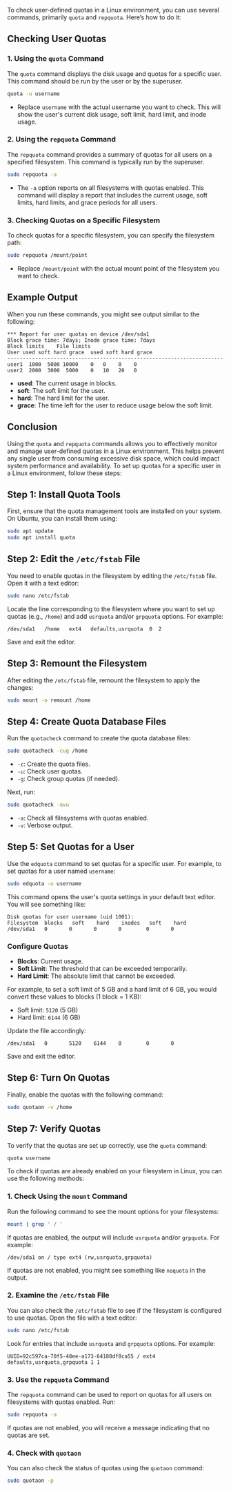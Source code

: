 To check user-defined quotas in a Linux environment, you can use several commands, primarily `quota` and `repquota`. Here’s how to do it:

## Checking User Quotas

### 1. Using the `quota` Command

The `quota` command displays the disk usage and quotas for a specific user. This command should be run by the user or by the superuser.

```bash
quota -u username
```

- Replace `username` with the actual username you want to check. This will show the user's current disk usage, soft limit, hard limit, and inode usage.

### 2. Using the `repquota` Command

The `repquota` command provides a summary of quotas for all users on a specified filesystem. This command is typically run by the superuser.

```bash
sudo repquota -a
```

- The `-a` option reports on all filesystems with quotas enabled. This command will display a report that includes the current usage, soft limits, hard limits, and grace periods for all users.

### 3. Checking Quotas on a Specific Filesystem

To check quotas for a specific filesystem, you can specify the filesystem path:

```bash
sudo repquota /mount/point
```

- Replace `/mount/point` with the actual mount point of the filesystem you want to check.

## Example Output

When you run these commands, you might see output similar to the following:

```
*** Report for user quotas on device /dev/sda1
Block grace time: 7days; Inode grace time: 7days
Block limits    File limits
User used soft hard grace  used soft hard grace
----------------------------------------------------------------------
user1  1000  5000 10000    0   0    0    0
user2  2000  3000  5000    0   10   20   0
```

- **used**: The current usage in blocks.
- **soft**: The soft limit for the user.
- **hard**: The hard limit for the user.
- **grace**: The time left for the user to reduce usage below the soft limit.

## Conclusion

Using the `quota` and `repquota` commands allows you to effectively monitor and manage user-defined quotas in a Linux environment. This helps prevent any single user from consuming excessive disk space, which could impact system performance and availability.
To set up quotas for a specific user in a Linux environment, follow these steps:

## Step 1: Install Quota Tools

First, ensure that the quota management tools are installed on your system. On Ubuntu, you can install them using:

```bash
sudo apt update
sudo apt install quota
```

## Step 2: Edit the `/etc/fstab` File

You need to enable quotas in the filesystem by editing the `/etc/fstab` file. Open it with a text editor:

```bash
sudo nano /etc/fstab
```

Locate the line corresponding to the filesystem where you want to set up quotas (e.g., `/home`) and add `usrquota` and/or `grpquota` options. For example:

```
/dev/sda1   /home   ext4   defaults,usrquota  0  2
```

Save and exit the editor.

## Step 3: Remount the Filesystem

After editing the `/etc/fstab` file, remount the filesystem to apply the changes:

```bash
sudo mount -o remount /home
```

## Step 4: Create Quota Database Files

Run the `quotacheck` command to create the quota database files:

```bash
sudo quotacheck -cug /home
```

- `-c`: Create the quota files.
- `-u`: Check user quotas.
- `-g`: Check group quotas (if needed).

Next, run:

```bash
sudo quotacheck -avu
```

- `-a`: Check all filesystems with quotas enabled.
- `-v`: Verbose output.

## Step 5: Set Quotas for a User

Use the `edquota` command to set quotas for a specific user. For example, to set quotas for a user named `username`:

```bash
sudo edquota -u username
```

This command opens the user's quota settings in your default text editor. You will see something like:

```
Disk quotas for user username (uid 1001):
Filesystem  blocks   soft    hard    inodes   soft    hard
/dev/sda1   0       0       0       0        0       0
```

### Configure Quotas

- **Blocks**: Current usage.
- **Soft Limit**: The threshold that can be exceeded temporarily.
- **Hard Limit**: The absolute limit that cannot be exceeded.

For example, to set a soft limit of 5 GB and a hard limit of 6 GB, you would convert these values to blocks (1 block = 1 KB):

- Soft limit: `5120` (5 GB)
- Hard limit: `6144` (6 GB)

Update the file accordingly:

```
/dev/sda1   0       5120    6144    0        0       0
```

Save and exit the editor.

## Step 6: Turn On Quotas

Finally, enable the quotas with the following command:

```bash
sudo quotaon -v /home
```

## Step 7: Verify Quotas

To verify that the quotas are set up correctly, use the `quota` command:

```bash
quota username
```

To check if quotas are already enabled on your filesystem in Linux, you can use the following methods:

### 1. Check Using the `mount` Command

Run the following command to see the mount options for your filesystems:

```bash
mount | grep ' / '
```

If quotas are enabled, the output will include `usrquota` and/or `grpquota`. For example:

```
/dev/sda1 on / type ext4 (rw,usrquota,grpquota)
```

If quotas are not enabled, you might see something like `noquota` in the output.

### 2. Examine the `/etc/fstab` File

You can also check the `/etc/fstab` file to see if the filesystem is configured to use quotas. Open the file with a text editor:

```bash
sudo nano /etc/fstab
```

Look for entries that include `usrquota` and `grpquota` options. For example:

```
UUID=92c597ca-70f5-48ee-a173-64188df8ca55 / ext4 defaults,usrquota,grpquota 1 1
```

### 3. Use the `repquota` Command

The `repquota` command can be used to report on quotas for all users on filesystems with quotas enabled. Run:

```bash
sudo repquota -a
```

If quotas are not enabled, you will receive a message indicating that no quotas are set.

### 4. Check with `quotaon`

You can also check the status of quotas using the `quotaon` command:

```bash
sudo quotaon -p
```

